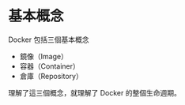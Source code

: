 # 基本概念
Docker 包括三個基本概念
* 鏡像（Image）
* 容器（Container）
* 倉庫（Repository）

理解了這三個概念，就理解了 Docker 的整個生命週期。

